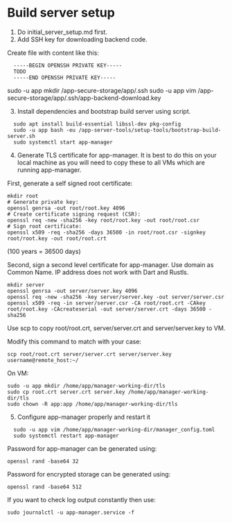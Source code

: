 # Build server setup

1. Do initial_server_setup.md first.
2. Add SSH key for downloading backend code.

Create file with content like this:
```
  -----BEGIN OPENSSH PRIVATE KEY-----
  TODO
  -----END OPENSSH PRIVATE KEY-----
```

sudo -u app mkdir /app-secure-storage/app/.ssh
sudo -u app vim /app-secure-storage/app/.ssh/app-backend-download.key

3. Install dependencies and bootstrap build server using script.

```
  sudo apt install build-essential libssl-dev pkg-config
  sudo -u app bash -eu /app-server-tools/setup-tools/bootstrap-build-server.sh
  sudo systemctl start app-manager
```

4. Generate TLS certificate for app-manager. It is best to do this on your local
machine as you will need to copy these to all VMs which are running app-manager.

First, generate a self signed root certificate:

```
mkdir root
# Generate private key:
openssl genrsa -out root/root.key 4096
# Create certificate signing request (CSR):
openssl req -new -sha256 -key root/root.key -out root/root.csr
# Sign root certificate:
openssl x509 -req -sha256 -days 36500 -in root/root.csr -signkey root/root.key -out root/root.crt
```

(100 years = 36500 days)

Second, sign a second level certificate for app-manager.
Use domain as Common Name. IP address does not work with Dart and Rustls.

```
mkdir server
openssl genrsa -out server/server.key 4096
openssl req -new -sha256 -key server/server.key -out server/server.csr
openssl x509 -req -in server/server.csr -CA root/root.crt -CAkey root/root.key -CAcreateserial -out server/server.crt -days 36500 -sha256
```

Use scp to copy root/root.crt, server/server.crt and server/server.key to VM.

Modify this command to match with your case:
```
scp root/root.crt server/server.crt server/server.key username@remote_host:~/
```

On VM:

```
sudo -u app mkdir /home/app/manager-working-dir/tls
sudo cp root.crt server.crt server.key /home/app/manager-working-dir/tls
sudo chown -R app:app /home/app/manager-working-dir/tls
```

5. Configure app-manager properly and restart it

```
  sudo -u app vim /home/app/manager-working-dir/manager_config.toml
  sudo systemctl restart app-manager
```

Password for app-manager can be generated using:
```
openssl rand -base64 32
```

Password for encrypted storage can be generated using:
```
openssl rand -base64 512
```

If you want to check log output constantly then use:
```
sudo journalctl -u app-manager.service -f
```
